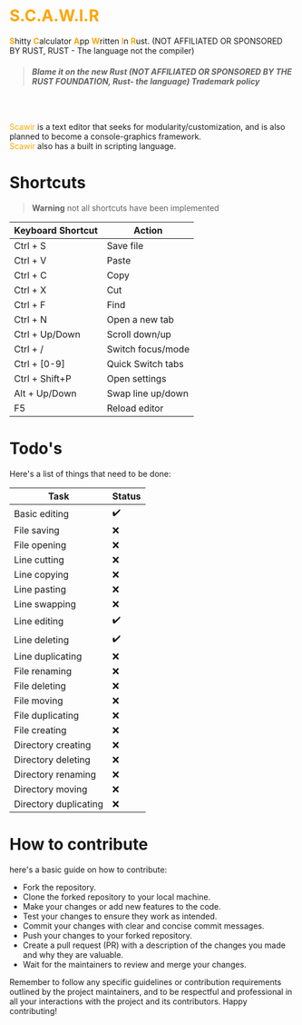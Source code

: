 #  <span style="color:orange">S.C.A.W.I.R </span> 
<span style="color: orange; font-weight: bold;">S</span>hitty <span style="color: orange; font-weight: bold;">C</span>alculator <span style="color: orange; font-weight: bold;">A</span>pp <span style="color: orange; font-weight: bold;">W</span>ritten <span style="color: orange; font-weight: bold;">I</span>n <span style="color: orange; font-weight: bold;">R</span>ust. (NOT AFFILIATED OR SPONSORED BY RUST, RUST - The language not the compiler)

 > ###### **Blame it on the new Rust (NOT AFFILIATED OR SPONSORED BY THE RUST FOUNDATION, Rust- the language) Trademark policy**
<br>

<span style="color:orange"> Scawir </span > is a text editor that seeks for modularity/customization, and is also planned to become a console-graphics framework. <br>
<span style="color:orange"> Scawir </span > also has a built in scripting language.

# Shortcuts
> **Warning**
> not all shortcuts have been implemented

| Keyboard Shortcut | Action            |
| ----------------- | ----------------- |
| Ctrl + S          | Save file         |
| Ctrl + V          | Paste             |
| Ctrl + C          | Copy              |
| Ctrl + X          | Cut               |
| Ctrl + F          | Find              |
| Ctrl + N          | Open a new tab    |
| Ctrl + Up/Down    | Scroll down/up    |
| Ctrl + /          | Switch focus/mode |
| Ctrl + [0-9]      | Quick Switch tabs |
| Ctrl + Shift+P    | Open settings     |
| Alt  + Up/Down    | Swap line up/down |
| F5                | Reload editor     |



# Todo's

Here's a list of things that need to be done:

| Task                   | Status | 
|------------------------|--------| 
| Basic editing          | ✔️     | 
| File saving            | ❌     | 
| File opening           | ❌     | 
| Line cutting           | ❌     | 
| Line copying           | ❌     | 
| Line pasting           | ❌     | 
| Line swapping          | ❌     | 
| Line editing           | ✔️     | 
| Line deleting          | ✔️     | 
| Line duplicating       | ❌     | 
| File renaming          | ❌     | 
| File deleting          | ❌     | 
| File moving            | ❌     | 
| File duplicating       | ❌     | 
| File creating          | ❌     | 
| Directory creating     | ❌     | 
| Directory deleting     | ❌     | 
| Directory renaming     | ❌     | 
| Directory moving       | ❌     | 
| Directory duplicating  | ❌     | 

# How to contribute
here's a basic guide on how to contribute:

- Fork the repository.
- Clone the forked repository to your local machine.
- Make your changes or add new features to the code.
- Test your changes to ensure they work as intended.
- Commit your changes with clear and concise commit messages.
- Push your changes to your forked repository.
- Create a pull request (PR) with a description of the changes you made and why they are valuable.
- Wait for the maintainers to review and merge your changes.

Remember to follow any specific guidelines or contribution requirements outlined by the project maintainers, and to be respectful and professional in all your interactions with the project and its contributors. Happy contributing!